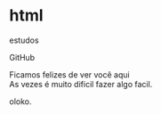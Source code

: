 # html
 estudos

<a herf="https://gabcebolhinha.github.io/html-estudos/ex002/index">GitHub</a>

<p>Ficamos felizes de ver você aqui<br>As vezes é muito dificil fazer algo facil.</p>
<a herf="https://gabcebolhinha.github.io/html-estudos/ex003/ex3.html">oloko.</a>